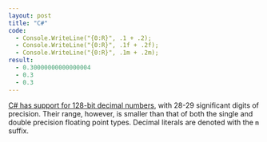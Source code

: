 ```yaml
---
layout: post
title: "C#"
code: 
  - Console.WriteLine("{0:R}", .1 + .2);
  - Console.WriteLine("{0:R}", .1f + .2f);
  - Console.WriteLine("{0:R}", .1m + .2m);
result:
  - 0.30000000000000004
  - 0.3
  - 0.3
---
```

[C# has support for 128-bit decimal numbers](https://msdn.microsoft.com/en-us/library/364x0z75.aspx), with 28-29 significant digits of precision. Their range, however, is smaller than that of both the single and double precision floating point types. Decimal literals are denoted with the `m` suffix.
